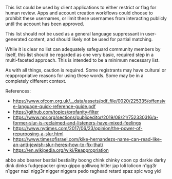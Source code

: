 This list could be used by client applications to either restrict or flag for human review. Apps and account creation workflows could choose to prohibit these usernames, or limit these usernames from interacting publicly until the account has been approved. 

This list should not be used as a general language suppressant in user-generated content, and should likely not be used for partial matching.

While it is clear no list can adequately safeguard community members by itself, this list should be regarded as one very basic, required step in a multi-faceted approach. This is intended to be a minimum necessary list. 

As with all things, caution is required. Some registrants may have cultural or reappropriative reasons for using these words. Some may be in a completely different context.

References:
 - https://www.ofcom.org.uk/__data/assets/pdf_file/0020/225335/offensive-language-quick-reference-guide.pdf
 - https://github.com/topics/profanity-filter
 - https://www.npr.org/sections/publiceditor/2019/08/21/752330316/a-former-slur-is-reclaimed-and-listeners-have-mixed-feelings
 - https://www.nytimes.com/2017/06/23/opinion/the-power-of-repurposing-a-slur.html
 - https://www.timesofisrael.com/kike-hernandezs-name-can-read-like-an-anti-jewish-slur-heres-how-to-fix-that/
 - https://en.wikipedia.org/wiki/Reappropriation

abbo
abo
beaner
bestial
bestiality
boong
chink
chinky
coon
cp
darkie
darky
dink
dinks
fudgepacker
gimp
gippo
golliwog
hitler
jap
loli
lolicon
n1gg3r
n1gger
nazi
nigg3r
nigger
niggers
pedo
raghead
retard
spaz
spic
wog
yid
